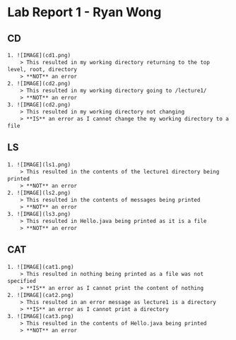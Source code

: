 # Lab Report 1 - Ryan Wong
## CD
    1. ![IMAGE](cd1.png)
        > This resulted in my working directory returning to the top level, root, directory
        > **NOT** an error
    2. ![IMAGE](cd2.png)
        > This resulted in my working directory going to /lecture1/
        > **NOT** an error
    3. ![IMAGE](cd2.png)
        > This resulted in my working directory not changing
        > **IS** an error as I cannot change the my working directory to a file

## LS
    1. ![IMAGE](ls1.png)
        > This resulted in the contents of the lecture1 directory being printed
        > **NOT** an error 
    2. ![IMAGE](ls2.png)
        > This resulted in the contents of messages being printed
        > **NOT** an error
    3. ![IMAGE](ls3.png)
        > This resulted in Hello.java being printed as it is a file
        > **NOT** an error 
## CAT
    1. ![IMAGE](cat1.png)
        > This resulted in nothing being printed as a file was not specified
        > **IS** an error as I cannot print the content of nothing
    2. ![IMAGE](cat2.png)
        > This resulted in an error message as lecture1 is a directory
        > **IS** an error as I cannot print a directory
    3. ![IMAGE](cat3.png)
        > This resulted in the contents of Hello.java being printed
        > **NOT** an error 
